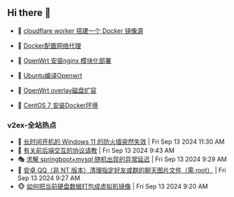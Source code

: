 ## Hi there 👋

<!--
**dkyg666/dkyg666** is a ✨ _special_ ✨ repository because its `README.md` (this file) appears on your GitHub profile.

Here are some ideas to get you started:

- 🔭 I’m currently working on ...
- 🌱 I’m currently learning ...
- 👯 I’m looking to collaborate on ...
- 🤔 I’m looking for help with ...
- 💬 Ask me about ...
- 📫 How to reach me: ...
- 😄 Pronouns: ...
- ⚡ Fun fact: ...
-->

<!-- BLOG-POST-LIST:START -->
- 🦩 [cloudflare worker 搭建一个 Docker 镜像源](http://blog.1996099.xyz/archives/cloudflare-worker-da-jian-yi-ge-docker-jing-xiang-zhan) 

- 🚦 [Docker配置网络代理](http://blog.1996099.xyz/archives/dockerpei-zhi-wang-luo-dai-li) 

- 🫶 [OpenWrt 安装nginx 模块化部署](http://blog.1996099.xyz/archives/openwrt-an-zhuang-nginx-mo-kuai-hua-bu-shu) 

- 🦄 [Ubuntu编译Openwrt](http://blog.1996099.xyz/archives/ubuntuzi-bian-yi-openwrt) 

- 🐻 [OpenWrt overlay磁盘扩容](http://blog.1996099.xyz/archives/openwrt-overlay) 

- 🤖 [CentOS 7 安装Docker环境](http://blog.1996099.xyz/archives/centos-docker) 
<!-- BLOG-POST-LIST:END -->

### v2ex-全站热点
<!-- v2ex:START -->
- 🥸 [长时间开机的 Windows 11 的防火墙突然失效](https://www.v2ex.com/t/1072764#reply0) | Fri Sep 13 2024 11:30 AM
- 🤗 [有关前后端交互的协议请教](https://www.v2ex.com/t/1072741#reply9) | Fri Sep 13 2024 9:43 AM
- 🎭 [求解 springboot+mysql 随机出现的异常延迟](https://www.v2ex.com/t/1072735#reply4) | Fri Sep 13 2024 9:29 AM
- 🥷 [安卓 QQ（非 NT 版本）清理指定好友或群的聊天图片文件（需 root）](https://www.v2ex.com/t/1072732#reply1) | Fri Sep 13 2024 9:27 AM
- 🐵 [如何把当前硬盘数据打包成虚拟机镜像](https://www.v2ex.com/t/1072730#reply5) | Fri Sep 13 2024 9:20 AM<!-- v2ex:END -->

